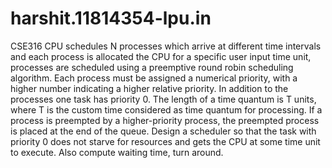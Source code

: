 # harshit.11814354-lpu.in
CSE316
CPU schedules N processes which arrive at different time intervals and each process is 
allocated the CPU for a specific user input time unit, processes are scheduled using a preemptive 
round robin scheduling algorithm. Each process must be assigned a numerical priority, with a 
higher number indicating a higher relative priority. In addition to the processes one task has 
priority 0. The length of a time quantum is T units, where T is the custom time considered as 
time quantum for processing. If a process is preempted by a higher-priority process, the 
preempted process is placed at the end of the queue. Design a scheduler so that the task with 
priority 0 does not starve for resources and gets the CPU at some time unit to execute. Also 
compute waiting time, turn around.
